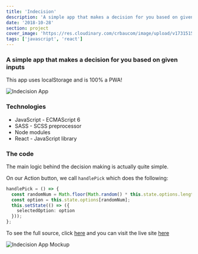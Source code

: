 ```yaml
---
title: 'Indecision'
description: 'A simple app that makes a decision for you based on given inputs'
date: '2018-10-28'
section: project
cover_image: 'https://res.cloudinary.com/crbaucom/image/upload/v1731515390/crbaucom-images/indecision-mockup2.png'
tags: ['javascript', 'react']
---
```


### A simple app that makes a decision for you based on given inputs

This app uses localStorage and is 100% a PWA!

![Indecision App](https://res.cloudinary.com/crbaucom/image/upload/v1546543786/crbaucom-images/indecision-pwa-lighthouse-100-desktop.png)

### Technologies

- JavaScript - ECMAScript 6
- SASS - SCSS preprocessor
- Node modules
- React - JavaScript library

### The code

The main logic behind the decision making is actually quite simple.

On our Action button, we call `handlePick` which does the following:

```ts
handlePick = () => {
  const randomNum = Math.floor(Math.random() * this.state.options.length);
  const option = this.state.options[randomNum];
  this.setState(() => ({
    selectedOption: option
  }));
};
```

To see the full source, click [here](https://github.com/cbaucom/react-indecision-app) and you can visit the live site [here](https://indecision.builtbybaucom.com)

![Indecision App Mockup](https://res.cloudinary.com/crbaucom/image/upload/v1546543786/crbaucom-images/indecision-mockup.png)
